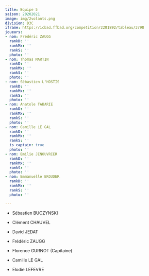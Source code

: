```yaml
---
title: Equipe 5
saison: 20202021
image: img/2volants.png
division: D3C
iframe: https://icbad.ffbad.org/competition/2201892/tableau/3798
joueurs:
- nom: Frédéric ZAUGG
  rankD: ''
  rankMx: ''
  rankS: ''
  photo: ''
- nom: Thomas MARTIN
  rankD: ''
  rankMx: ''
  rankS: ''
  photo: ''
- nom: Sébastien L'HOSTIS
  rankD: ''
  rankMx: ''
  rankS: ''
  photo: ''
- nom: Anatole TABARIE
  rankD: ''
  rankMx: ''
  rankS: ''
  photo: ''
- nom: Camille LE GAL
  rankD: ''
  rankMx: ''
  rankS: ''
  is_captain: true
  photo: ''
- nom: Emilie JENOUVRIER
  rankD: ''
  rankMx: ''
  rankS: ''
  photo: ''
- nom: Emmanuelle BROUDER
  rankD: ''
  rankMx: ''
  rankS: ''
  photo: ''

---
```

* Sébastien BUCZYNSKI


* Clément CHAUVEL


* David JEDAT


* Frédéric ZAUGG


* Florence GURNOT (Capitaine)


* Camille LE GAL


* Elodie LEFEVRE
